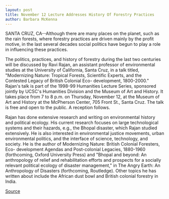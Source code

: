 ```yaml
---
layout: post
title: November 12 Lecture Addresses History Of Forestry Practices
author: Barbara McKenna
---
```


SANTA CRUZ, CA--Although there are many places on the planet, such as the rain forests, where forestry practices are driven mainly by the profit motive, in the last several decades social politics have begun to play a role in influencing these practices.

The politics, practices, and history of forestry during the last two centuries will be discussed by Ravi Rajan, an assistant professor of environmental studies at the University of California, Santa Cruz, in a talk titled, "Modernizing Nature: Tropical Forests, Scientific Experts, and the Contested Legacy of British Colonial Eco- development, 1800-2000." Rajan's talk is part of the 1998-99 Humanities Lecture Series, sponsored jointly by UCSC's Humanities Division and the Museum of Art and History. It takes place from 7 to 8 p.m. on Thursday, November 12, at the Museum of Art and History at the McPherson Center, 705 Front St., Santa Cruz. The talk is free and open to the public. A reception follows.

Rajan has done extensive research and writing on environmental history and political ecology. His current research focuses on large technological systems and their hazards, e.g., the Bhopal disaster, which Rajan studied extensively. He is also interested in environmental justice movements, urban environmental politics, and the interface of science, technology, and society. He is the author of Modernizing Nature: British Colonial Foresters, Eco- development Agendas and Post-colonial Legacies, 1880-1960 (forthcoming, Oxford University Press) and "Bhopal and beyond: An anthropology of relief and rehabilitation efforts and prospects for a socially relevant political ecology of disaster management," in The Angry Earth: An Anthropology of Disasters (forthcoming, Routledge). Other topics he has written about include the African dust bowl and British colonial forestry in India.

[Source](http://www1.ucsc.edu/news_events/press_releases/archive/98-99/10-98/forestry.htm "Permalink to UC Santa Cruz: Forestry Practices")